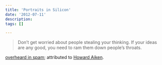 ```yaml
---
title: 'Portraits in Silicon'
date: '2012-07-11'
description:
tags: []

---
```

>Don’t get worried about people stealing your thinking. If your ideas are any good, you need to ram them down people’s throats.

[overheard in spam](http://myagileeducation.com/2011/ruby-shovel-operator-what-the/); attributed to [Howard Aiken](http://en.wikiquote.org/wiki/Howard_H._Aiken).

